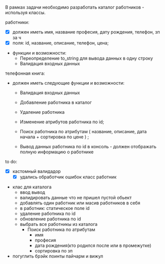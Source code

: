 В рамках задачи необходимо разработать каталог работников - используя классы.

работники:
- [x] должен иметь имя, название професия, дату рождения, телефон, зп за ч
- [x] поля: id, название, описание, телефон, цена;
- функции и возможности:
   - Переопределение to_string для вывода данных в одну строку
   - Валидация входных данных

телефонная книга:
- должен иметь следующие функции и возможности:
   - Валидация входных данных
   - Добавление работника в каталог
   - Удаление работника
   - Изменение атрибутов работника по id;
   - Поиск работника по атрибутам ( название, описание, дата начала + сортировка по цене ) ;
  
  - Вывод данных  работника по id в консоль -  должен отображать полную информацию о работнике

to do:

- [X] кастомный валидадор
  - [x] удались обработчик ошибок класс работник
- клас для каталога 
  - ввод вывод 
  - валидировать данные что не пришел пустой обьект 
  - добавлять один работник или масив работников в себя 
  - в работник: статическое поле id 
  - удаление работника по id
  - обновление работника по id 
  - выбрать все работникы из каталога 
    - Поиск работника по атрибутам 
      - имя
      - професия
      - дата рождения(кто родился после или в промежутке) 
      - сортировка по зп 
- погуглить брэйк поинты пайчарм и вижул
